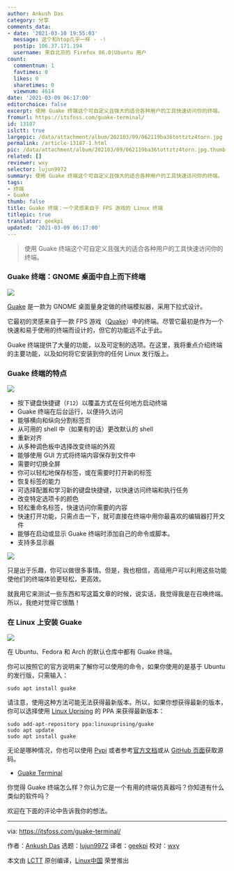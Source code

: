 ```yaml
---
author: Ankush Das
category: 分享
comments_data:
- date: '2021-03-10 19:55:03'
  message: 这个和htop几乎一样 - -!
  postip: 106.37.171.194
  username: 来自北京的 Firefox 86.0|Ubuntu 用户
count:
  commentnum: 1
  favtimes: 0
  likes: 0
  sharetimes: 0
  viewnum: 4614
date: '2021-03-09 06:17:00'
editorchoice: false
excerpt: 使用 Guake 终端这个可自定义且强大的适合各种用户的工具快速访问你的终端。
fromurl: https://itsfoss.com/guake-terminal/
id: 13187
islctt: true
largepic: /data/attachment/album/202103/09/062119ba36tottztz4torn.jpg
permalink: /article-13187-1.html
pic: /data/attachment/album/202103/09/062119ba36tottztz4torn.jpg.thumb.jpg
related: []
reviewer: wxy
selector: lujun9972
summary: 使用 Guake 终端这个可自定义且强大的适合各种用户的工具快速访问你的终端。
tags:
- 终端
- Guake
thumb: false
title: Guake 终端：一个灵感来自于 FPS 游戏的 Linux 终端
titlepic: true
translator: geekpi
updated: '2021-03-09 06:17:00'
---
```



> 
> 使用 Guake 终端这个可自定义且强大的适合各种用户的工具快速访问你的终端。
> 
> 
> 


### Guake 终端：GNOME 桌面中自上而下终端


![](/data/attachment/album/202103/09/062119ba36tottztz4torn.jpg)


[Guake](http://guake-project.org/) 是一款为 GNOME 桌面量身定做的终端模拟器，采用下拉式设计。


它最初的灵感来自于一款 FPS 游戏（[Quake](https://quake.bethesda.net/en)）中的终端。尽管它最初是作为一个快速和易于使用的终端而设计的，但它的功能远不止于此。


Guake 终端提供了大量的功能，以及可定制的选项。在这里，我将重点介绍终端的主要功能，以及如何将它安装到你的任何 Linux 发行版上。


### Guake 终端的特点


![](/data/attachment/album/202103/09/061702x2uduu3zuzg347pa.jpg)


* 按下键盘快捷键（`F12`）以覆盖方式在任何地方启动终端
* Guake 终端在后台运行，以便持久访问
* 能够横向和纵向分割标签页
* 从可用的 shell 中（如果有的话）更改默认的 shell
* 重新对齐
* 从多种调色板中选择改变终端的外观
* 能够使用 GUI 方式将终端内容保存到文件中
* 需要时切换全屏
* 你可以轻松地保存标签，或在需要时打开新的标签
* 恢复标签的能力
* 可选择配置和学习新的键盘快捷键，以快速访问终端和执行任务
* 改变特定选项卡的颜色
* 轻松重命名标签，快速访问你需要的内容
* 快速打开功能，只需点击一下，就可直接在终端中用你最喜欢的编辑器打开文件
* 能够在启动或显示 Guake 终端时添加自己的命令或脚本。
* 支持多显示器


![](/data/attachment/album/202103/09/061703kzb0z0g64v88zps8.jpg)


只是出于乐趣，你可以做很多事情。但是，我也相信，高级用户可以利用这些功能使他们的终端体验更轻松，更高效。


就我用它来测试一些东西和写这篇文章的时候，说实话，我觉得我是在召唤终端。所以，我绝对觉得它很酷！


### 在 Linux 上安装 Guake


![](/data/attachment/album/202103/09/061703qnnwlel3wwuen1up.png)


在 Ubuntu、Fedora 和 Arch 的默认仓库中都有 Guake 终端。


你可以按照它的官方说明来了解你可以使用的命令，如果你使用的是基于 Ubuntu 的发行版，只需输入：



```
sudo apt install guake

```

请注意，使用这种方法可能无法获得最新版本。所以，如果你想获得最新的版本，你可以选择使用 [Linux Uprising](https://www.linuxuprising.com/) 的 PPA 来获得最新版本：



```
sudo add-apt-repository ppa:linuxuprising/guake
sudo apt update
sudo apt install guake

```

无论是哪种情况，你也可以使用 [Pypi](https://pypi.org/) 或者参考[官方文档](https://guake.readthedocs.io/en/latest/user/installing.html)或从 [GitHub 页面](https://github.com/Guake/guake)获取源码。


* [Guake Terminal](https://github.com/Guake/guake)


你觉得 Guake 终端怎么样？你认为它是一个有用的终端仿真器吗？你知道有什么类似的软件吗？


欢迎在下面的评论中告诉我你的想法。




---


via: <https://itsfoss.com/guake-terminal/>


作者：[Ankush Das](https://itsfoss.com/author/ankush/) 选题：[lujun9972](https://github.com/lujun9972) 译者：[geekpi](https://github.com/geekpi) 校对：[wxy](https://github.com/wxy)


本文由 [LCTT](https://github.com/LCTT/TranslateProject) 原创编译，[Linux中国](https://linux.cn/) 荣誉推出